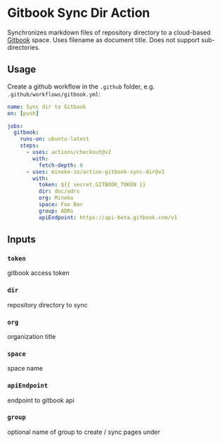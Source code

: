 # Gitbook Sync Dir Action

Synchronizes markdown files of repository directory to a cloud-based [Gitbook](https://www.gitbook.com/) space.
Uses filename as document title. Does not support sub-directories.

## Usage
Create a github workflow in the `.github` folder, e.g. `.github/workflows/gitbook.yml`:

```yml
name: Sync dir to Gitbook
on: [push]

jobs:
  gitbook:
    runs-on: ubuntu-latest
    steps:
      - uses: actions/checkout@v2
        with:
          fetch-depth: 0
      - uses: mineko-io/action-gitbook-sync-dir@v1
        with:
          token: ${{ secret.GITBOOK_TOKEN }}
          dir: doc/adrs
          org: Mineko
          space: Foo Bar
          group: ADRs
          apiEndpoint: https://api-beta.gitbook.com/v1
```

## Inputs

### `token`
gitbook access token

### `dir`
repository directory to sync

### `org`
organization title

### `space`
space name

### `apiEndpoint`
endpoint to gitbook api

### `group`
optional name of group to create / sync pages under
